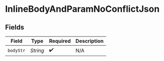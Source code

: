 # InlineBodyAndParamNoConflictJson


## Fields

| Field              | Type               | Required           | Description        |
| ------------------ | ------------------ | ------------------ | ------------------ |
| `bodyStr`          | *String*           | :heavy_check_mark: | N/A                |